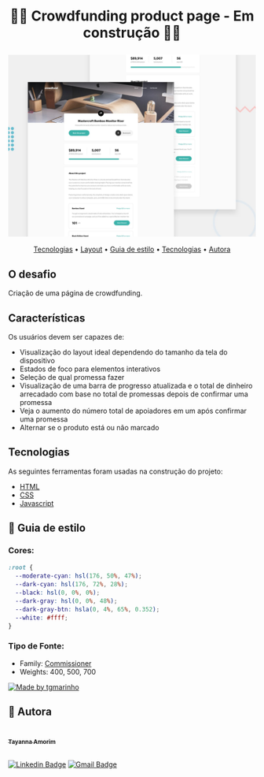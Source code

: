 <h1 align="center">
   <p>🚧🔨 Crowdfunding product page - Em construção  🚧🔨</p>
</h1>

![Design preview for the Crowdfunding product page coding challenge](./design/desktop-preview.jpg)

<p align="center">
 <a href="#tecnologias">Tecnologias</a> •
 <a href="#layout">Layout</a> • 
 <a href="#-guia-de-estilo">Guia de estilo</a> • 
 <a href="#tecnologias">Tecnologias</a> • 
 <a href="#-autora">Autora</a>
</p>

## O desafio

Criação de uma página de crowdfunding.

## Características

Os usuários devem ser capazes de:

- Visualização do layout ideal dependendo do tamanho da tela do dispositivo
- Estados de foco para elementos interativos
- Seleção de qual promessa fazer
- Visualização de uma barra de progresso atualizada e o total de dinheiro arrecadado com base no total de promessas depois de confirmar uma promessa
- Veja o aumento do número total de apoiadores em um após confirmar uma promessa
- Alternar se o produto está ou não marcado

## Tecnologias

As seguintes ferramentas foram usadas na construção do projeto:

- [HTML](https://www.w3schools.com/html/)
- [CSS](https://www.w3schools.com/css/)
- [Javascript](https://www.w3schools.com/js/js_intro.asp/)

## 🎨 Guia de estilo

### Cores:

```css
:root {
  --moderate-cyan: hsl(176, 50%, 47%);
  --dark-cyan: hsl(176, 72%, 28%);
  --black: hsl(0, 0%, 0%);
  --dark-gray: hsl(0, 0%, 48%);
  --dark-gray-btn: hsla(0, 4%, 65%, 0.352);
  --white: #ffff;
}
```

### Tipo de Fonte:

- Family: [Commissioner](https://fonts.google.com/specimen/Commissioner)
- Weights: 400, 500, 700

<a href="https://www.figma.com/file/EYimYoWWhNVjDZdc0zv1Vw/DD-Portfolio-Copy?fuid=1100112420700070907">
  <img alt="Made by tgmarinho" src="https://img.shields.io/badge/%20Fonte%20-Google Fonts-%2304D361">
</a>

## 🦸 Autora

<a href="https://www.linkedin.com/in/tayanna-amorim-98161623b/">
 <img style="border-radius: 50%;" src="https://avatars.githubusercontent.com/u/105131804?v=4" width="100px;" alt=""/>
 <br />
 <sub><b>Tayanna Amorim</b></sub></a> <a href="https://www.linkedin.com/in/tayanna-amorim-98161623b/" title="tayanna"></a>
 <br />
<br />

[![Linkedin Badge](https://img.shields.io/badge/-Tayanna-blue?style=flat-square&logo=Linkedin&logoColor=white&link=https://www.linkedin.com/in/tgmarinho/)](https://www.linkedin.com/in/tayanna-amorim-98161623b/)
[![Gmail Badge](https://img.shields.io/badge/-amorim.tayanna@gmail.com-c14438?style=flat-square&logo=Gmail&logoColor=white&link=mailto:amorim.tayanna@gmail.com)](mailto:amorim.tayanna@gmail.com)

